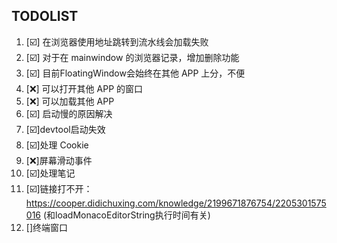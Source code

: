## TODOLIST

1. [☑️] 在浏览器使用地址跳转到流水线会加载失败
2. [☑️] 对于在 mainwindow 的浏览器记录，增加删除功能
3. [☑️] 目前FloatingWindow会始终在其他 APP 上分，不便
4. [❌] 可以打开其他 APP 的窗口
5. [❌] 可以加载其他 APP
6. [☑️] 启动慢的原因解决
7. [☑️]devtool启动失效
8. [☑️]处理 Cookie
9. [❌]屏幕滑动事件
10. [☑️]处理笔记
11. [☑️]链接打不开：https://cooper.didichuxing.com/knowledge/2199671876754/2205301575016 (和loadMonacoEditorString执行时间有关)
12. []终端窗口
